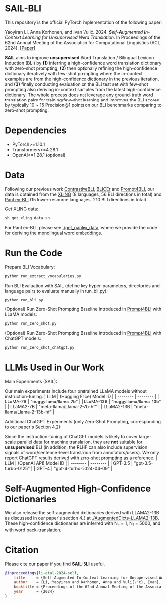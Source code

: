# SAIL-BLI
This repository is the official PyTorch implementation of the following paper:

Yaoyiran Li, Anna Korhonen, and Ivan Vulić. 2024. ***S**elf-**A**ugmented **I**n-Context **L**earning for Unsupervised Word Translation*. In Proceedings of the 62nd Annual Meeting of the Association for Computational Linguistics (ACL 2024). [[Paper]](https://arxiv.org/abs/2402.10024)

**SAIL** aims to improve **unsupervised** Word Translation / Bilingual Lexicon Induction (BLI) by **(1)** inferring a high-confidence word translation dictionary with zero-shot prompting, **(2)** then optionally refining the high-confidence dictionary iteratively with few-shot prompting where the in-context examples are from the high-confidence dictionary in the previous iteration, and **(3)** finally conducting evaluation on the BLI test set with few-shot prompting also deriving in-context samples from the latest high-confidence dictionary. The whole process does not leverage any ground-truth word translation pairs for training/few-shot learning and improves the BLI scores by typically 10 ~ 15 Precision@1 points on our BLI benchmarks comparing to zero-shot prompting.

# Dependencies
- PyTorch>=1.10.1
- Transformers>=4.28.1
- OpenAI>=1.28.1 (optional)
# Data
Following our previous work [ContrastiveBLI](https://github.com/cambridgeltl/ContrastiveBLI/), [BLICEr](https://github.com/cambridgeltl/BLICEr) and [Prompt4BLI](https://github.com/cambridgeltl/prompt4bli), our data is obtained from the [XLING](https://github.com/codogogo/xling-eval) (8 languages, 56 BLI directions in total) and [PanLex-BLI](https://github.com/cambridgeltl/panlex-bli) (15 lower-resource languages, 210 BLI directions in total).

Get XLING data:
```bash
sh get_xling_data.sh
```

For PanLex-BLI, please see [./get_panlex_data](./get_panlex_data), where we provide the code for deriving the monolingual word embeddings.

# Run the Code
Prepare BLI Vocabulary:
```bash
python run_extract_vocabularies.py
```

Run BLI Evaluation with SAIL (define key hyper-parameters, directories and language pairs to evaluate manually in run_bli.py):
```bash
python run_bli.py
```

(Optional) Run Zero-Shot Prompting Baseline Introduced in [Prompt4BLI](https://github.com/cambridgeltl/prompt4bli) with LLaMA models:
```bash
python run_zero_shot.py
```

(Optional) Run Zero-Shot Prompting Baseline Introduced in [Prompt4BLI](https://github.com/cambridgeltl/prompt4bli) with ChatGPT models:
```bash
python run_zero_shot_chatgpt.py
```


# LLMs Used in Our Work

Main Experiments (SAIL):

Our main experiments include four pretrained LLaMA models without instruction-tuning.
| LLM | (Hugging Face) Model ID |
| -------- | -------- |
| LLaMA-7B | "huggyllama/llama-7b" |
| LLaMA-13B | "huggyllama/llama-13b" |
| LLaMA2-7B | "meta-llama/Llama-2-7b-hf" |
| LLaMA2-13B | "meta-llama/Llama-2-13b-hf" |


Additional ChatGPT Experiments (only Zero-Shot Prompting, corresponding to our paper's Section 4.2):

Since the instruction-tuning of ChatGPT models is likely to cover large-scale parallel data for machine translation, they are **not** suitable for **unsupervised** BLI (in addition, the RLHF can also include supervision signals of word/sentence-level translation from annotators/users). We only report ChatGPT results derived with zero-shot prompting as a reference.
| LLM | (OpenAI API) Model ID |
| -------- | -------- |
| GPT-3.5 | "gpt-3.5-turbo-0125" |
| GPT-4 | "gpt-4-turbo-2024-04-09" |


# Self-Augmented High-Confidence Dictionaries
We also release the self-augmented dictionaries derived with LLAMA2-13B as discussed in our paper's section 4.2 at [./AugmentedDicts-LLAMA2-13B](./AugmentedDicts-LLAMA2-13B). These high-confidence dictionaries are inferred with N<sub>it</sub> = 1, N<sub>f</sub> = 5000, and with word back-translation.

# Citation
Please cite our paper if you find **SAIL-BLI** useful.
```bibtex
@inproceedings{li-etal-2024-self,
    title     = {Self-Augmented In-Context Learning for Unsupervised Word Translation},
    author    = {Li, Yaoyiran and Korhonen, Anna and Vuli{\'c}, Ivan},
    booktitle = {Proceedings of the 62nd Annual Meeting of the Association for Computational Linguistics},    
    year      = {2024}
}
```

